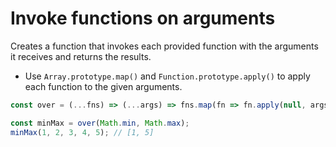 # Invoke functions on arguments

Creates a function that invokes each provided function with the arguments it receives and returns the results.

* Use `Array.prototype.map()` and `Function.prototype.apply()` to apply each function to the given arguments.

```js
const over = (...fns) => (...args) => fns.map(fn => fn.apply(null, args));
```

```js
const minMax = over(Math.min, Math.max);
minMax(1, 2, 3, 4, 5); // [1, 5]
```
